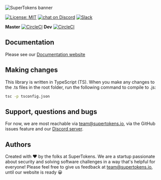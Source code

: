 ![SuperTokens banner](https://raw.githubusercontent.com/supertokens/supertokens-logo/master/images/Artboard%20%E2%80%93%2027%402x.png)

[![License: MIT](https://img.shields.io/badge/License-MIT-brightgreen.svg)](https://github.com/supertokens/supertokens-website/blob/master/LICENSE)
<a href="https://supertokens.io/discord">
        <img src="https://img.shields.io/discord/603466164219281420.svg?logo=discord"
            alt="chat on Discord"></a>
[![Slack](https://img.shields.io/badge/slack-chat-brightgreen?logo=slack)](https://join.slack.com/t/webmobilesecurity/shared_invite/enQtODM4MDM2MTQ1MDYyLTFiNmNhYzRlNGNjODhkNjc5MDRlYTBmZTBiNjFhOTFhYjI1MTc3ZWI2ZjY3Y2M3ZjY1MGJhZmRiNDFjNDNjOTM)

**Master**
[![CircleCI](https://circleci.com/gh/supertokens/supertokens-website.svg?style=svg)](https://circleci.com/gh/supertokens/supertokens-website)
**Dev**
[![CircleCI](https://circleci.com/gh/supertokens/supertokens-website/tree/dev.svg?style=svg)](https://circleci.com/gh/supertokens/supertokens-website/tree/dev)

## Documentation
Please see our [Documentation website](https://supertokens.github.io/supertokens-website/)

## Making changes
This library is written in TypeScript (TS). When you make any changes to the .ts files in the root folder, run the following command to compile to .js:
```bash
tsc -p tsconfig.json
```
## Support, questions and bugs
For now, we are most reachable via team@supertokens.io, via the GitHub issues feature and our [Discord server](https://supertokens.io/discord).

## Authors
Created with :heart: by the folks at SuperTokens. We are a startup passionate about security and solving software challenges in a way that's helpful for everyone! Please feel free to give us feedback at team@supertokens.io, until our website is ready :grinning:
